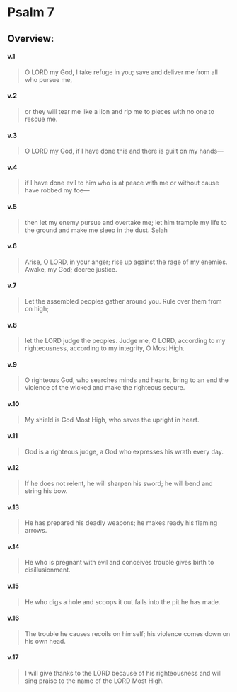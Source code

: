# Psalm 7

## Overview:


#### v.1
>O LORD my God, I take refuge in you; save and deliver me from all who pursue me,

#### v.2
>or they will tear me like a lion and rip me to pieces with no one to rescue me.

#### v.3
>O LORD my God, if I have done this and there is guilt on my hands—

#### v.4
>if I have done evil to him who is at peace with me or without cause have robbed my foe—

#### v.5
>then let my enemy pursue and overtake me; let him trample my life to the ground and make me sleep in the dust. Selah

#### v.6
>Arise, O LORD, in your anger; rise up against the rage of my enemies. Awake, my God; decree justice.

#### v.7
>Let the assembled peoples gather around you. Rule over them from on high;

#### v.8
>let the LORD judge the peoples. Judge me, O LORD, according to my righteousness, according to my integrity, O Most High.

#### v.9
>O righteous God, who searches minds and hearts, bring to an end the violence of the wicked and make the righteous secure.

#### v.10
>My shield is God Most High, who saves the upright in heart.

#### v.11
>God is a righteous judge, a God who expresses his wrath every day.

#### v.12
>If he does not relent, he will sharpen his sword; he will bend and string his bow.

#### v.13
>He has prepared his deadly weapons; he makes ready his flaming arrows.

#### v.14
>He who is pregnant with evil and conceives trouble gives birth to disillusionment.

#### v.15
>He who digs a hole and scoops it out falls into the pit he has made.

#### v.16
>The trouble he causes recoils on himself; his violence comes down on his own head.

#### v.17
>I will give thanks to the LORD because of his righteousness and will sing praise to the name of the LORD Most High.



